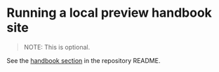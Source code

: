 # Running a local preview handbook site

> NOTE: This is optional.

See the [handbook section](https://github.com/sourcegraph/about#handbook) in the repository README.